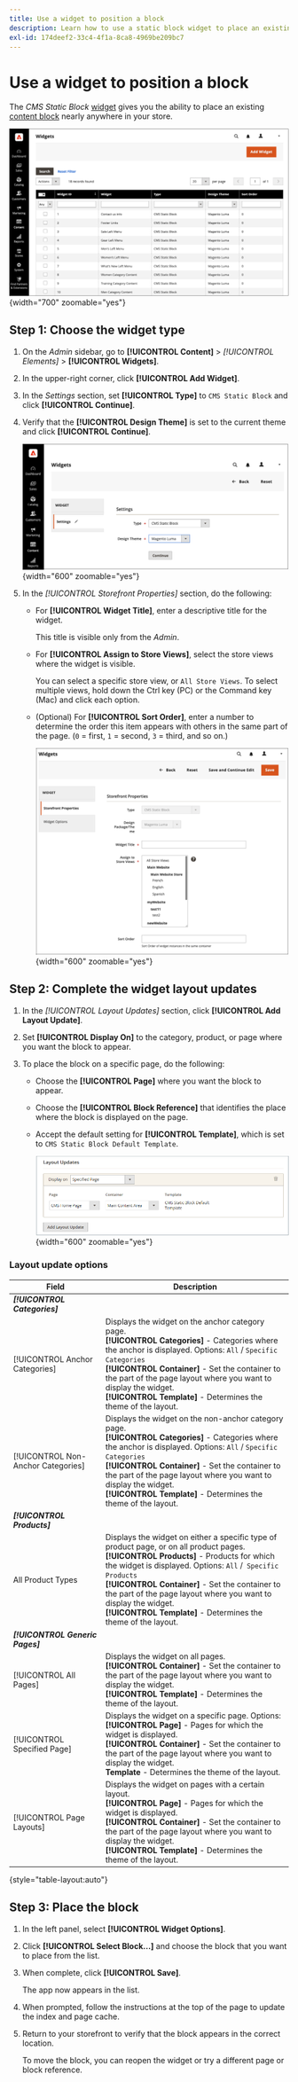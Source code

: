 ```yaml
---
title: Use a widget to position a block
description: Learn how to use a static block widget to place an existing content nearly anywhere within your store.
exl-id: 174deef2-33c4-4f1a-8ca8-4969be209bc7
---
```

# Use a widget to position a block

The _CMS Static Block_ [widget](widgets.md) gives you the ability to place an existing [content block](blocks.md) nearly anywhere in your store.

![Widgets](./assets/widgets.png){width="700" zoomable="yes"}

## Step 1: Choose the widget type

1. On the _Admin_ sidebar, go to **[!UICONTROL Content]** > _[!UICONTROL Elements]_ > **[!UICONTROL Widgets]**.

1. In the upper-right corner, click **[!UICONTROL Add Widget]**.

1. In the _Settings_ section, set **[!UICONTROL Type]** to `CMS Static Block` and click **[!UICONTROL Continue]**.

1. Verify that the **[!UICONTROL Design Theme]** is set to the current theme and click **[!UICONTROL Continue]**.

   ![Widget settings](./assets/widget-settings.png){width="600" zoomable="yes"}

1. In the _[!UICONTROL Storefront Properties]_ section, do the following:

   - For **[!UICONTROL Widget Title]**, enter a descriptive title for the widget.

      This title is visible only from the _Admin_.

   - For **[!UICONTROL Assign to Store Views]**, select the store views where the widget is visible.

      You can select a specific store view, or `All Store Views`. To select multiple views, hold down the Ctrl key (PC) or the Command key (Mac) and click each option.

   - (Optional) For **[!UICONTROL Sort Order]**, enter a number to determine the order this item appears with others in the same part of the page. (`0` = first, `1` = second, `3` = third, and so on.)

      ![Storefront properties](./assets/widget-storefront-properties.png){width="600" zoomable="yes"}

## Step 2: Complete the widget layout updates

1. In the _[!UICONTROL Layout Updates]_ section, click **[!UICONTROL Add Layout Update]**.

1. Set **[!UICONTROL Display On]** to the category, product, or page where you want the block to appear.

1. To place the block on a specific page, do the following:

   - Choose the **[!UICONTROL Page]** where you want the block to appear.

   - Choose the **[!UICONTROL Block Reference]** that identifies the place where the block is displayed on the page.

   - Accept the default setting for **[!UICONTROL Template]**, which is set to `CMS Static Block Default Template`.

      ![Layout updates](./assets/widget-layout-update-home-page.png){width="600" zoomable="yes"}

### Layout update options

|Field|Description|
|--- |--- |
|**_[!UICONTROL Categories]_**||
|[!UICONTROL Anchor Categories]|Displays the widget on the anchor category page.<br/>**[!UICONTROL Categories]** - Categories where the anchor is displayed. Options: `All` / `Specific Categories`<br/>**[!UICONTROL Container]** - Set the container to the part of the page layout where you want to display the widget.<br/>**[!UICONTROL Template]** - Determines the theme of the layout.|
|[!UICONTROL Non-Anchor Categories]|Displays the widget on the non-anchor category page.<br/>**[!UICONTROL Categories]** - Categories where the anchor is displayed. Options: `All` / `Specific Categories`<br/>**[!UICONTROL Container]** - Set the container to the part of the page layout where you want to display the widget.<br/>**[!UICONTROL Template]** - Determines the theme of the layout.|
|**_[!UICONTROL Products]_**||
|All Product Types|Displays the widget on either a specific type of product page, or on all product pages. <br/>**[!UICONTROL Products]** - Products for which the widget is displayed. Options: `All` /` Specific Products`<br/>**[!UICONTROL Container]** - Set the container to the part of the page layout where you want to display the widget.<br/>**[!UICONTROL Template]** - Determines the theme of the layout.|
|**_[!UICONTROL Generic Pages]_**||
|[!UICONTROL All Pages]|Displays the widget on all pages. <br/>**[!UICONTROL Container]** - Set the container to the part of the page layout where you want to display the widget.<br/>**[!UICONTROL Template]** - Determines the theme of the layout.|
|[!UICONTROL Specified Page]|Displays the widget on a specific page. Options:<br/>**[!UICONTROL Page]** - Pages for which the widget is displayed.<br/>**[!UICONTROL Container]** - Set the container to the part of the page layout where you want to display the widget.<br/>**Template** - Determines the theme of the layout.|
|[!UICONTROL Page Layouts]|Displays the widget on pages with a certain layout. <br/>**[!UICONTROL Page]** - Pages for which the widget is displayed.<br/>**[!UICONTROL Container]** - Set the container to the part of the page layout where you want to display the widget.<br/>**[!UICONTROL Template]** - Determines the theme of the layout.|

{style="table-layout:auto"}

## Step 3: Place the block

1. In the left panel, select **[!UICONTROL Widget Options]**.

1. Click **[!UICONTROL Select Block…]** and choose the block that you want to place from the list.

1. When complete, click **[!UICONTROL Save]**.

   The app now appears in the list.

1. When prompted, follow the instructions at the top of the page to update the index and page cache.

1. Return to your storefront to verify that the block appears in the correct location.

   To move the block, you can reopen the widget or try a different page or block reference.
